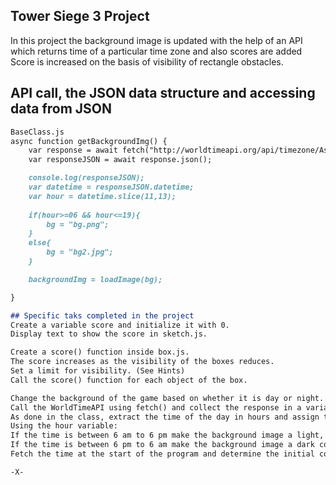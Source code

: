 ## Tower Siege 3 Project
In this project the background image is updated with the help of an API which returns time of a particular time zone and also scores are added 
Score is increased on the basis of visibility of rectangle obstacles.
## API call, the JSON data structure and accessing data from JSON
```markdown
BaseClass.js
async function getBackgroundImg() {
    var response = await fetch("http://worldtimeapi.org/api/timezone/Asia/Kolkata");
    var responseJSON = await response.json();

    console.log(responseJSON);
    var datetime = responseJSON.datetime;
    var hour = datetime.slice(11,13);
    
    if(hour>=06 && hour<=19){
        bg = "bg.png";
    }
    else{
        bg = "bg2.jpg";
    }

    backgroundImg = loadImage(bg);

}

## Specific taks completed in the project
Create a variable score and initialize it with 0.
Display text to show the score in sketch.js.

Create a score() function inside box.js.
The score increases as the visibility of the boxes reduces.
Set a limit for visibility. (See Hints)
Call the score() function for each object of the box.

Change the background of the game based on whether it is day or night.
Call the WorldTimeAPI using fetch() and collect the response in a variable.
As done in the class, extract the time of the day in hours and assign the hour variable.
Using the hour variable:
If the time is between 6 am to 6 pm make the background image a light, bright color.
If the time is between 6 pm to 6 am make the background image a dark color.
Fetch the time at the start of the program and determine the initial color of the background.

-X-

